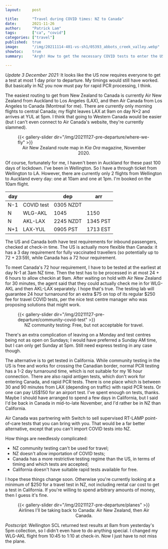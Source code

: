 ```yaml
---
layout:     post

title:      "Travel during COVID times: NZ to Canada"
date:       2021-11-26
author:     "Patrick Lam"
tags:       ["ca", "covid"]
categories: ["travel"]
published:  true
image:      "/img/20211114-401-vs-sh1/05393_abbots_creek_valley.webp"
showtoc:    true
summary:    "Argh! How to get the necessary COVID tests to enter the US and Canada."

---
```


<style>
.post-heading h1  { color: white; text-shadow: 2px 2px 2px grey; }
.meta { color: white; }
</style>

<i>Update 3 December 2021:</i> It looks like the US now requires everyone to get a test at most 1 day prior to departure. My timings would still have worked. But basically in NZ you now must pay for rapid PCR processing, I think.

The easiest routing to get from New Zealand to Canada is currently Air
New Zealand from Auckland to Los Angeles (LAX), and then Air Canada
from Los Angeles to Canada (Montreal for me). There are currently only
morning flights to central Canada; my flight leaves LAX at 9am on day
N+2 and arrives at YUL at 5pm. I think that going to Western Canada
would be easier (but I can't even connect to Air Canada's website, they're
currently slammed).

<figure>
{{< gallery-slider dir="/img/20211127-pre-departure/where-we-fly" >}}
<figcaption style="text-align:center">Air New Zealand route map in <i>Kia Ora</i> magazine, November 2020.</figcaption>
</figure>

Of course, fortunately for me, I haven't been in Auckland for these
past 100 days of lockdown. I've been in Wellington.  So I have a
through ticket from Wellington to LA. However, there are currently
only 2 flights from Wellington to Auckland every day: one at 10am and
one at 1pm. I'm booked on the 10am flight.

| day |  | dep | arr |
|---|---|---|---|
| N-1 | COVID test | 0305 NZDT | |
| N | WLG-AKL | 1045 | 1150 |
| N | AKL-LAX | 2245 NZDT | 1345 PST |
| N+1 | LAX-YUL | 0905 PST | 1713 EST |

The US and Canada both have test requirements for inbound passengers,
checked at check-in time.  The US is actually more flexible than
Canada: it has a 3 day requirement for fully vaccinated travellers
(so potentially up to 72 + 23:59),
while Canada has a 72 hour requirement.

To meet Canada's 72 hour requirement, I have to be tested at the
earliest at day N-1 at 3am NZ time. Then the test has to be
processed in at most 24 + 6 hours to allow checkin at 9am. After
waiting on hold with Air New Zealand for 30 minutes, the agent said
that they could actually check me in for WLG-AKL and then AKL-LAX
separately. I hope that's true.  The testing lab will guarantee 24
hour turnaround for an extra $75 on top of its regular $250 fee for
travel COVID tests, per the nice test centre manager who was
proposing solutions that might work.

<figure>
{{< gallery-slider dir="/img/20211127-pre-departure/community-covid-test" >}}
<figcaption style="text-align:center">NZ community testing: Free, but not acceptable for travel.</figcaption>
</figure>


There's an extra complication of leaving on a Monday and test centres
being not as open on Sundays; I would have preferred a Sunday AM time, but
I can only get Sunday at 5pm. Still need express testing in any case though.

The alternative is to get tested in California. While community
testing in the US is free and works for crossing the Canadian border,
normal PCR testing has a 1-2 day turnaround time, which is not
suitable for my 16 hour connection. There are also rapid antigen
tests, which don't work for entering Canada, and rapid PCR tests.
There is one place which is between 30 and 90 minutes from LAX
(depending on traffic) with rapid PCR tests. Or one can pay US$150 for
an airport test. I've spent enough on tests, thanks. Maybe I should have
arranged to spend a few days in California, but I said I'd be back 
in Canada in mid-to-late November, and I'd rather be in NZ than California.

Air Canada was partnering with Switch to sell supervised RT-LAMP
point-of-care tests that you can bring with you.  That would be a far
better alternative, except that you can't import COVID tests into NZ.

How things are needlessly complicated:
* NZ community testing can't be used for travel;
* NZ doesn't allow importation of COVID tests;
* Canada has a more restrictive testing regime than the US, in terms of timing and which tests are accepted;
* California doesn't have suitable rapid tests available for free.

I hope these things change soon. Otherwise you're currently looking at a minimum of $250 for a travel test in NZ,
not including rental car cost to get a test in California. If you're willing to spend arbitrary amounts of money, then I guess it's fine.

<figure>
{{< gallery-slider dir="/img/20211127-pre-departure/planes" >}}
<figcaption style="text-align:center">Airlines I'll be taking back to Canada: Air New Zealand, then Air Canada.</figcaption>
</figure>

*Postscript*: Wellington SCL returned test results at 8am from yesterday's 5pm collection, so I didn't even have to do anything special. I changed my WLG-AKL flight from 10:45 to 1:10 at check-in. Now I just have to not miss the plane.
